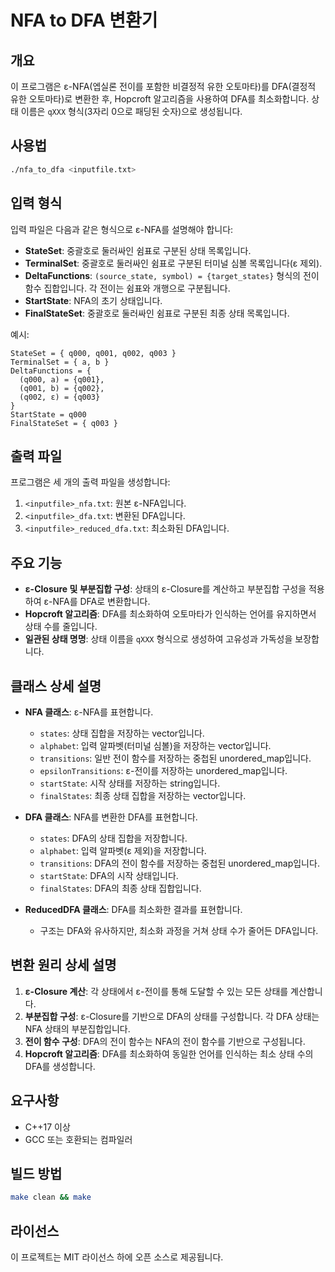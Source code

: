 # NFA to DFA 변환기

## 개요
이 프로그램은 ε-NFA(엡실론 전이를 포함한 비결정적 유한 오토마타)를 DFA(결정적 유한 오토마타)로 변환한 후, Hopcroft 알고리즘을 사용하여 DFA를 최소화합니다. 상태 이름은 `qXXX` 형식(3자리 0으로 패딩된 숫자)으로 생성됩니다.

## 사용법
```sh
./nfa_to_dfa <inputfile.txt>
```

## 입력 형식
입력 파일은 다음과 같은 형식으로 ε-NFA를 설명해야 합니다:
- **StateSet**: 중괄호로 둘러싸인 쉼표로 구분된 상태 목록입니다.
- **TerminalSet**: 중괄호로 둘러싸인 쉼표로 구분된 터미널 심볼 목록입니다(ε 제외).
- **DeltaFunctions**: `(source_state, symbol) = {target_states}` 형식의 전이 함수 집합입니다. 각 전이는 쉼표와 개행으로 구분됩니다.
- **StartState**: NFA의 초기 상태입니다.
- **FinalStateSet**: 중괄호로 둘러싸인 쉼표로 구분된 최종 상태 목록입니다.

예시:
```
StateSet = { q000, q001, q002, q003 }
TerminalSet = { a, b }
DeltaFunctions = {
  (q000, a) = {q001},
  (q001, b) = {q002},
  (q002, ε) = {q003}
}
StartState = q000
FinalStateSet = { q003 }
```

## 출력 파일
프로그램은 세 개의 출력 파일을 생성합니다:
1. `<inputfile>_nfa.txt`: 원본 ε-NFA입니다.
2. `<inputfile>_dfa.txt`: 변환된 DFA입니다.
3. `<inputfile>_reduced_dfa.txt`: 최소화된 DFA입니다.

## 주요 기능
- **ε-Closure 및 부분집합 구성**: 상태의 ε-Closure를 계산하고 부분집합 구성을 적용하여 ε-NFA를 DFA로 변환합니다.
- **Hopcroft 알고리즘**: DFA를 최소화하여 오토마타가 인식하는 언어를 유지하면서 상태 수를 줄입니다.
- **일관된 상태 명명**: 상태 이름을 `qXXX` 형식으로 생성하여 고유성과 가독성을 보장합니다.

## 클래스 상세 설명
- **NFA 클래스**: ε-NFA를 표현합니다.
  - `states`: 상태 집합을 저장하는 vector<string>입니다.
  - `alphabet`: 입력 알파벳(터미널 심볼)을 저장하는 vector<char>입니다.
  - `transitions`: 일반 전이 함수를 저장하는 중첩된 unordered_map입니다.
  - `epsilonTransitions`: ε-전이를 저장하는 unordered_map입니다.
  - `startState`: 시작 상태를 저장하는 string입니다.
  - `finalStates`: 최종 상태 집합을 저장하는 vector<string>입니다.

- **DFA 클래스**: NFA를 변환한 DFA를 표현합니다.
  - `states`: DFA의 상태 집합을 저장합니다.
  - `alphabet`: 입력 알파벳(ε 제외)을 저장합니다.
  - `transitions`: DFA의 전이 함수를 저장하는 중첩된 unordered_map입니다.
  - `startState`: DFA의 시작 상태입니다.
  - `finalStates`: DFA의 최종 상태 집합입니다.

- **ReducedDFA 클래스**: DFA를 최소화한 결과를 표현합니다.
  - 구조는 DFA와 유사하지만, 최소화 과정을 거쳐 상태 수가 줄어든 DFA입니다.

## 변환 원리 상세 설명
1. **ε-Closure 계산**: 각 상태에서 ε-전이를 통해 도달할 수 있는 모든 상태를 계산합니다.
2. **부분집합 구성**: ε-Closure를 기반으로 DFA의 상태를 구성합니다. 각 DFA 상태는 NFA 상태의 부분집합입니다.
3. **전이 함수 구성**: DFA의 전이 함수는 NFA의 전이 함수를 기반으로 구성됩니다.
4. **Hopcroft 알고리즘**: DFA를 최소화하여 동일한 언어를 인식하는 최소 상태 수의 DFA를 생성합니다.

## 요구사항
- C++17 이상
- GCC 또는 호환되는 컴파일러

## 빌드 방법
```sh
make clean && make
```

## 라이선스
이 프로젝트는 MIT 라이선스 하에 오픈 소스로 제공됩니다. 